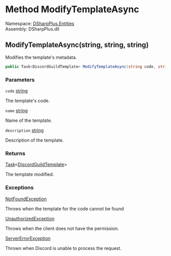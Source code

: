 # Method ModifyTemplateAsync

Namespace: [DSharpPlus.Entities](DSharpPlus.Entities.md)  
Assembly: DSharpPlus.dll

## <a id="DSharpPlus_Entities_DiscordGuild_ModifyTemplateAsync_System_String_System_String_System_String_"></a>ModifyTemplateAsync\(string, string, string\)

Modifies the template's metadata.

```csharp
public Task<DiscordGuildTemplate> ModifyTemplateAsync(string code, string name = null, string description = null)
```

### Parameters

`code` [string](https://learn.microsoft.com/dotnet/api/system.string)

The template's code.

`name` [string](https://learn.microsoft.com/dotnet/api/system.string)

Name of the template.

`description` [string](https://learn.microsoft.com/dotnet/api/system.string)

Description of the template.

### Returns

[Task](https://learn.microsoft.com/dotnet/api/system.threading.tasks.task\-1)<[DiscordGuildTemplate](DSharpPlus.Entities.DiscordGuildTemplate.md)\>

The template modified.

### Exceptions

[NotFoundException](DSharpPlus.Exceptions.NotFoundException.md)

Throws when the template for the code cannot be found

[UnauthorizedException](DSharpPlus.Exceptions.UnauthorizedException.md)

Throws when the client does not have the <xref href="DSharpPlus.Permissions.ManageGuild" data-throw-if-not-resolved="false"></xref> permission.

[ServerErrorException](DSharpPlus.Exceptions.ServerErrorException.md)

Thrown when Discord is unable to process the request.

